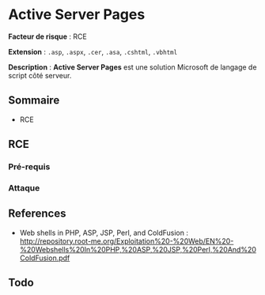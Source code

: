 # Active Server Pages

**Facteur de risque** : RCE

**Extension** : `.asp`, `.aspx`, `.cer`, `.asa`, `.cshtml`, `.vbhtml`

**Description** : **Active Server Pages** est une solution Microsoft de langage de script côté serveur.

## Sommaire

- RCE

## RCE

### Pré-requis

### Attaque

## References

- Web shells in PHP, ASP, JSP, Perl, and ColdFusion : http://repository.root-me.org/Exploitation%20-%20Web/EN%20-%20Webshells%20In%20PHP,%20ASP,%20JSP,%20Perl,%20And%20ColdFusion.pdf

## Todo
